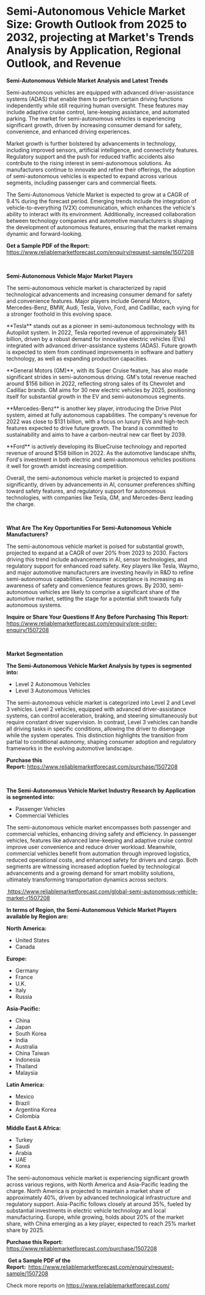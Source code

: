 <p><h1>Semi-Autonomous Vehicle Market Size: Growth Outlook from 2025 to 2032, projecting at Market's Trends Analysis by Application, Regional Outlook, and Revenue</h1></p><p><strong>Semi-Autonomous Vehicle Market Analysis and Latest Trends</strong></p>
<p><p>Semi-autonomous vehicles are equipped with advanced driver-assistance systems (ADAS) that enable them to perform certain driving functions independently while still requiring human oversight. These features may include adaptive cruise control, lane-keeping assistance, and automated parking. The market for semi-autonomous vehicles is experiencing significant growth, driven by increasing consumer demand for safety, convenience, and enhanced driving experiences.</p><p>Market growth is further bolstered by advancements in technology, including improved sensors, artificial intelligence, and connectivity features. Regulatory support and the push for reduced traffic accidents also contribute to the rising interest in semi-autonomous solutions. As manufacturers continue to innovate and refine their offerings, the adoption of semi-autonomous vehicles is expected to expand across various segments, including passenger cars and commercial fleets.</p><p>The Semi-Autonomous Vehicle Market is expected to grow at a CAGR of 9.4% during the forecast period. Emerging trends include the integration of vehicle-to-everything (V2X) communication, which enhances the vehicle's ability to interact with its environment. Additionally, increased collaboration between technology companies and automotive manufacturers is shaping the development of autonomous features, ensuring that the market remains dynamic and forward-looking.</p></p>
<p><strong>Get a Sample PDF of the Report:&nbsp;</strong> <a href="https://www.reliablemarketforecast.com/enquiry/request-sample/1507208?utm_campaign=3539&utm_medium=2&utm_source=Github&utm_content=ia&utm_term=23032025&utm_id=semi-autonomous-vehicle">https://www.reliablemarketforecast.com/enquiry/request-sample/1507208</a></p>
<p>&nbsp;</p>
<p><strong>Semi-Autonomous Vehicle Major Market Players</strong></p>
<p><p>The semi-autonomous vehicle market is characterized by rapid technological advancements and increasing consumer demand for safety and convenience features. Major players include General Motors, Mercedes-Benz, BMW, Audi, Tesla, Volvo, Ford, and Cadillac, each vying for a stronger foothold in this evolving space.</p><p>**Tesla** stands out as a pioneer in semi-autonomous technology with its Autopilot system. In 2022, Tesla reported revenue of approximately $81 billion, driven by a robust demand for innovative electric vehicles (EVs) integrated with advanced driver-assistance systems (ADAS). Future growth is expected to stem from continued improvements in software and battery technology, as well as expanding production capacities.</p><p>**General Motors (GM)**, with its Super Cruise feature, has also made significant strides in semi-autonomous driving. GM's total revenue reached around $156 billion in 2022, reflecting strong sales of its Chevrolet and Cadillac brands. GM aims for 30 new electric vehicles by 2025, positioning itself for substantial growth in the EV and semi-autonomous segments.</p><p>**Mercedes-Benz** is another key player, introducing the Drive Pilot system, aimed at fully autonomous capabilities. The company's revenue for 2022 was close to $131 billion, with a focus on luxury EVs and high-tech features expected to drive future growth. The brand is committed to sustainability and aims to have a carbon-neutral new car fleet by 2039.</p><p>**Ford** is actively developing its BlueCruise technology and reported revenue of around $158 billion in 2022. As the automotive landscape shifts, Ford's investment in both electric and semi-autonomous vehicles positions it well for growth amidst increasing competition.</p><p>Overall, the semi-autonomous vehicle market is projected to expand significantly, driven by advancements in AI, consumer preferences shifting toward safety features, and regulatory support for autonomous technologies, with companies like Tesla, GM, and Mercedes-Benz leading the charge.</p></p>
<p>&nbsp;</p>
<p><strong>What Are The Key Opportunities For Semi-Autonomous Vehicle Manufacturers?</strong></p>
<p><p>The semi-autonomous vehicle market is poised for substantial growth, projected to expand at a CAGR of over 20% from 2023 to 2030. Factors driving this trend include advancements in AI, sensor technologies, and regulatory support for enhanced road safety. Key players like Tesla, Waymo, and major automotive manufacturers are investing heavily in R&D to refine semi-autonomous capabilities. Consumer acceptance is increasing as awareness of safety and convenience features grows. By 2030, semi-autonomous vehicles are likely to comprise a significant share of the automotive market, setting the stage for a potential shift towards fully autonomous systems.</p></p>
<p><strong>Inquire or Share Your Questions If Any Before Purchasing This Report:</strong> <a href="https://www.reliablemarketforecast.com/enquiry/pre-order-enquiry/1507208?utm_campaign=3539&utm_medium=2&utm_source=Github&utm_content=ia&utm_term=23032025&utm_id=semi-autonomous-vehicle">https://www.reliablemarketforecast.com/enquiry/pre-order-enquiry/1507208</a></p>
<p>&nbsp;</p>
<p><strong>Market Segmentation</strong></p>
<p><strong>The Semi-Autonomous Vehicle Market Analysis by types is segmented into:</strong></p>
<p><ul><li>Level 2 Autonomous Vehicles</li><li>Level 3 Autonomous Vehicles</li></ul></p>
<p><p>The semi-autonomous vehicle market is categorized into Level 2 and Level 3 vehicles. Level 2 vehicles, equipped with advanced driver-assistance systems, can control acceleration, braking, and steering simultaneously but require constant driver supervision. In contrast, Level 3 vehicles can handle all driving tasks in specific conditions, allowing the driver to disengage while the system operates. This distinction highlights the transition from partial to conditional autonomy, shaping consumer adoption and regulatory frameworks in the evolving automotive landscape.</p></p>
<p><strong>Purchase this Report:&nbsp;</strong><a href="https://www.reliablemarketforecast.com/purchase/1507208?utm_campaign=3539&utm_medium=2&utm_source=Github&utm_content=ia&utm_term=23032025&utm_id=semi-autonomous-vehicle">https://www.reliablemarketforecast.com/purchase/1507208</a></p>
<p>&nbsp;</p>
<p><strong>The Semi-Autonomous Vehicle Market Industry Research by Application is segmented into:</strong></p>
<p><ul><li>Passenger Vehicles</li><li>Commercial Vehicles</li></ul></p>
<p><p>The semi-autonomous vehicle market encompasses both passenger and commercial vehicles, enhancing driving safety and efficiency. In passenger vehicles, features like advanced lane-keeping and adaptive cruise control improve user convenience and reduce driver workload. Meanwhile, commercial vehicles benefit from automation through improved logistics, reduced operational costs, and enhanced safety for drivers and cargo. Both segments are witnessing increased adoption fueled by technological advancements and a growing demand for smart mobility solutions, ultimately transforming transportation dynamics across sectors.</p></p>
<p><a href="https://www.reliablemarketforecast.com/global-semi-autonomous-vehicle-market-r1507208?utm_campaign=3539&utm_medium=2&utm_source=Github&utm_content=ia&utm_term=23032025&utm_id=semi-autonomous-vehicle">&nbsp;https://www.reliablemarketforecast.com/global-semi-autonomous-vehicle-market-r1507208</a></p>
<p><strong>In terms of Region, the Semi-Autonomous Vehicle Market Players available by Region are:</strong></p>
<p>
    <p> <strong> North America: </strong>
        <ul>
            <li>United States</li>
            <li>Canada</li>
        </ul>
        </p> 
    <p> <strong> Europe: </strong>
        <ul>
            <li>Germany</li>
            <li>France</li>
            <li>U.K.</li>
            <li>Italy</li>
            <li>Russia</li>
        </ul>
        </p> 
    <p> <strong> Asia-Pacific: </strong>
        <ul>
            <li>China</li>
            <li>Japan</li>
            <li>South Korea</li>
            <li>India</li>
            <li>Australia</li>
            <li>China Taiwan</li>
            <li>Indonesia</li>
            <li>Thailand</li>
            <li>Malaysia</li>
        </ul>
        </p> 
    <p> <strong> Latin America: </strong>
        <ul>
            <li>Mexico</li>
            <li>Brazil</li>
            <li>Argentina Korea</li>
            <li>Colombia</li>
        </ul>
        </p> 
    <p> <strong> Middle East & Africa: </strong>
        <ul>
            <li>Turkey</li>
            <li>Saudi</li>
            <li>Arabia</li>
            <li>UAE</li>
            <li>Korea</li>
        </ul>
    </p>
    </p>
<p><p>The semi-autonomous vehicle market is experiencing significant growth across various regions, with North America and Asia-Pacific leading the charge. North America is projected to maintain a market share of approximately 40%, driven by advanced technological infrastructure and regulatory support. Asia-Pacific follows closely at around 35%, fueled by substantial investments in electric vehicle technology and local manufacturing. Europe, while growing, holds about 20% of the market share, with China emerging as a key player, expected to reach 25% market share by 2025.</p></p>
<p><strong>Purchase this Report: </strong><a href="https://www.reliablemarketforecast.com/purchase/1507208?utm_campaign=3539&utm_medium=2&utm_source=Github&utm_content=ia&utm_term=23032025&utm_id=semi-autonomous-vehicle">https://www.reliablemarketforecast.com/purchase/1507208</a></p>
<p>&nbsp;<strong>Get a Sample PDF of the Report:&nbsp;&nbsp;</strong><a href="https://www.reliablemarketforecast.com/enquiry/request-sample/1507208?utm_campaign=3539&utm_medium=2&utm_source=Github&utm_content=ia&utm_term=23032025&utm_id=semi-autonomous-vehicle">https://www.reliablemarketforecast.com/enquiry/request-sample/1507208</a></p>
<p><strong></strong></p>
<p>Check more reports on <a href="https://www.reliablemarketforecast.com/?utm_campaign=3539&utm_medium=2&utm_source=Github&utm_content=ia&utm_term=23032025&utm_id=semi-autonomous-vehicle">https://www.reliablemarketforecast.com/</a></p>